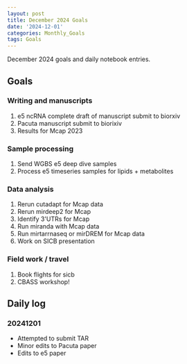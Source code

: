 ```yaml
---
layout: post
title: December 2024 Goals
date: '2024-12-01'
categories: Monthly_Goals
tags: Goals
---
```


December 2024 goals and daily notebook entries.

## Goals  

### Writing and manuscripts 

1. e5 ncRNA complete draft of manuscript submit to biorxiv 
2. Pacuta manuscript submit to biorixiv
3. Results for Mcap 2023 

### Sample processing

1. Send WGBS e5 deep dive samples 
2. Process e5 timeseries samples for lipids + metabolites 

### Data analysis

1. Rerun cutadapt for Mcap data 
2. Rerun mirdeep2 for Mcap 
3. Identify 3'UTRs for Mcap
4. Run miranda with Mcap data
5. Run mirtarrnaseq or mirDREM for Mcap data
6. Work on SICB presentation

### Field work / travel 

1. Book flights for sicb 
2. CBASS workshop!

## Daily log 

### 20241201

- Attempted to submit TAR 
- Minor edits to Pacuta paper 
- Edits to e5 paper 